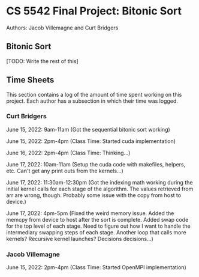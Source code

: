 # CS 5542 Final Project: Bitonic Sort

Authors: Jacob Villemagne and Curt Bridgers

## Bitonic Sort

[TODO: Write the rest of this]

## Time Sheets

This section contains a log of the amount of time spent working on this
project. Each author has a subsection in which their time was logged.

### Curt Bridgers

June 15, 2022: 9am-11am (Got the sequential bitonic sort working)

June 15, 2022: 2pm-4pm (Class Time: Started cuda implementation)

June 16, 2022: 2pm-4pm (Class Time: Thinking...)

June 17, 2022: 10am-11am (Setup the cuda code with makefiles, helpers, etc.
Can't get any print outs from the kernels...)

June 17, 2022: 11:30am-12:30pm (Got the indexing math working during the initial
kernel calls for each stage of the algorithm. The values retrieved from arr
are wrong, though. Probably some issue with the copy from host to device.)

June 17, 2022: 4pm-5pm (Fixed the weird memory issue. Added the memcpy from
device to host after the sort is complete. Added swap code for the top level
of each stage. Need to figure out how I want to handle the intermediary swapping
steps of each stage. Another loop that calls more kernels? Recursive kernel
launches? Decisions decisions...)

### Jacob Villemagne

June 15, 2022: 2pm-4pm (Class Time: Started OpenMPI implementation)
